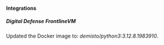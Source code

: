 
#### Integrations

##### Digital Defense FrontlineVM

Updated the Docker image to: *demisto/python3:3.12.8.1983910*.

